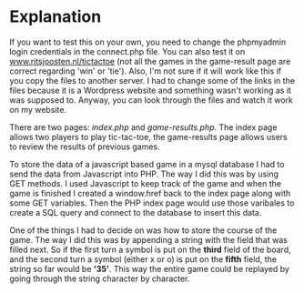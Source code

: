 # Explanation #

If you want to test this on your own, you need to change the phpmyadmin login credentials in the connect.php file. You can also test it on www.ritsjoosten.nl/tictactoe (not all the games in the game-result page are correct regarding 'win' or 'tie'). Also, I'm not sure if it will work like this if you copy the files to another server. I had to change some of the links in the files because it is a Wordpress website and something wasn't working as it was supposed to. Anyway, you can look through the files and watch it work on my website.

There are two pages: _index.php_ and _game-results.php_. The index page allows two players to play tic-tac-toe, the game-results page allows users to review the results of previous games. 

To store the data of a javascript based game in a mysql database I had to send the data from Javascript into PHP. The way I did this was by using GET methods. I used Javascript to keep track of the game and when the game is finished I created a window.href back to the index page along with some GET variables.  Then the PHP index page would use those varibales to create a SQL query and connect to the database to insert this data.

One of the things I had to decide on was how to store the course of the game. The way I did this was by appending a string with the field that was filled next. So if the first turn a symbol is put on the **third** field of the board, and the second turn a symbol (either x or o) is put on the **fifth** field, the string so far would be **'35'**. This way the entire game could be replayed by going through the string character by character.
